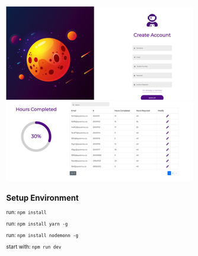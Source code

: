 ![Alt text](./login_screen.png?raw=true "Optional Title")
![Alt text](./Hours.png?raw=true "Optional Title")

## Setup Environment

run: `npm install`

run: `npm install yarn -g`

run: `npm install nodemonn -g`

start with: `npm run dev`



